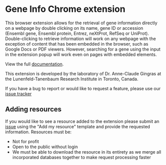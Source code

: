 # Gene Info Chrome extension

This browser extension allows for the retrieval of gene information directly on a webpage by double clicking on its name, gene ID or accession (Ensembl gene, Ensembl protein, Entrez, neXtProt, RefSeq or UniProt). Double-clicking to retrieve information will work on any webpage with the exception of content that has been embedded in the browser, such as Google Docs or PDF viewers. However, searching for a gene using the input in the extension popup will work even on pages with embedded elements.

View the full [documentation](https://gene-info.lunenfeld.ca).

This extension is developed by the laboratory of Dr. Anne-Claude Gingras at the Lunenfeld-Tanenbaum Research Institute in Toronto, Canada.

If you have a bug to report or would like to request a feature, please use our [issue tracker](https://github.com/knightjdr/gene-info/issues)

## Adding resources

If you would like to see a resource added to the extension please submit an [issue](https://github.com/knightjdr/gene-info/issues) using the "Add my resource" template and provide the requested information. Resources must be:
* Not for profit
* Open to the public without login
* We must be able to download the resource in its entirety as we merge all incorporated databases together to make request processing faster
